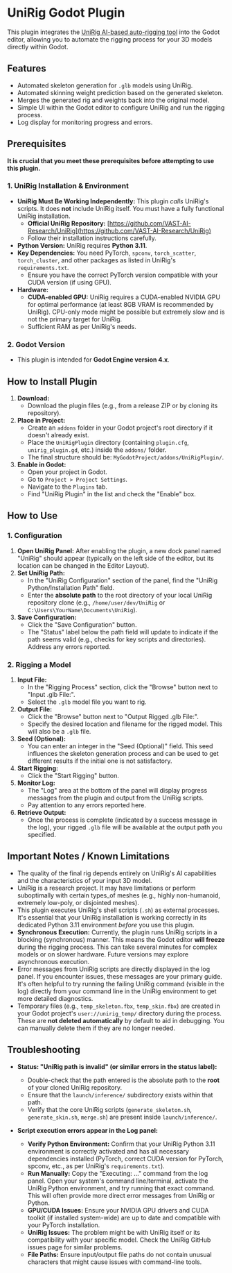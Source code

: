 # UniRig Godot Plugin

This plugin integrates the [UniRig AI-based auto-rigging tool](https://github.com/VAST-AI-Research/UniRig) into the Godot editor, allowing you to automate the rigging process for your 3D models directly within Godot.

## Features

*   Automated skeleton generation for `.glb` models using UniRig.
*   Automated skinning weight prediction based on the generated skeleton.
*   Merges the generated rig and weights back into the original model.
*   Simple UI within the Godot editor to configure UniRig and run the rigging process.
*   Log display for monitoring progress and errors.

## Prerequisites

**It is crucial that you meet these prerequisites before attempting to use this plugin.**

### 1. UniRig Installation & Environment

*   **UniRig Must Be Working Independently:** This plugin *calls* UniRig's scripts. It does **not** include UniRig itself. You must have a fully functional UniRig installation.
    *   **Official UniRig Repository:** [https://github.com/VAST-AI-Research/UniRig](https://github.com/VAST-AI-Research/UniRig)
    *   Follow their installation instructions carefully.
*   **Python Version:** UniRig requires **Python 3.11**.
*   **Key Dependencies:** You need PyTorch, `spconv`, `torch_scatter`, `torch_cluster`, and other packages as listed in UniRig's `requirements.txt`.
    *   Ensure you have the correct PyTorch version compatible with your CUDA version (if using GPU).
*   **Hardware:**
    *   **CUDA-enabled GPU:** UniRig requires a CUDA-enabled NVIDIA GPU for optimal performance (at least 8GB VRAM is recommended by UniRig). CPU-only mode might be possible but extremely slow and is not the primary target for UniRig.
    *   Sufficient RAM as per UniRig's needs.

### 2. Godot Version

*   This plugin is intended for **Godot Engine version 4.x**.

## How to Install Plugin

1.  **Download:**
    *   Download the plugin files (e.g., from a release ZIP or by cloning its repository).
2.  **Place in Project:**
    *   Create an `addons` folder in your Godot project's root directory if it doesn't already exist.
    *   Place the `UniRigPlugin` directory (containing `plugin.cfg`, `unirig_plugin.gd`, etc.) inside the `addons/` folder.
    *   The final structure should be: `MyGodotProject/addons/UniRigPlugin/`.
3.  **Enable in Godot:**
    *   Open your project in Godot.
    *   Go to `Project > Project Settings`.
    *   Navigate to the `Plugins` tab.
    *   Find "UniRig Plugin" in the list and check the "Enable" box.

## How to Use

### 1. Configuration

1.  **Open UniRig Panel:** After enabling the plugin, a new dock panel named "UniRig" should appear (typically on the left side of the editor, but its location can be changed in the Editor Layout).
2.  **Set UniRig Path:**
    *   In the "UniRig Configuration" section of the panel, find the "UniRig Python/Installation Path" field.
    *   Enter the **absolute path** to the root directory of your local UniRig repository clone (e.g., `/home/user/dev/UniRig` or `C:\Users\YourName\Documents\UniRig`).
3.  **Save Configuration:**
    *   Click the "Save Configuration" button.
    *   The "Status" label below the path field will update to indicate if the path seems valid (e.g., checks for key scripts and directories). Address any errors reported.

### 2. Rigging a Model

1.  **Input File:**
    *   In the "Rigging Process" section, click the "Browse" button next to "Input .glb File:".
    *   Select the `.glb` model file you want to rig.
2.  **Output File:**
    *   Click the "Browse" button next to "Output Rigged .glb File:".
    *   Specify the desired location and filename for the rigged model. This will also be a `.glb` file.
3.  **Seed (Optional):**
    *   You can enter an integer in the "Seed (Optional)" field. This seed influences the skeleton generation process and can be used to get different results if the initial one is not satisfactory.
4.  **Start Rigging:**
    *   Click the "Start Rigging" button.
5.  **Monitor Log:**
    *   The "Log" area at the bottom of the panel will display progress messages from the plugin and output from the UniRig scripts.
    *   Pay attention to any errors reported here.
6.  **Retrieve Output:**
    *   Once the process is complete (indicated by a success message in the log), your rigged `.glb` file will be available at the output path you specified.

## Important Notes / Known Limitations

*   The quality of the final rig depends entirely on UniRig's AI capabilities and the characteristics of your input 3D model.
*   UniRig is a research project. It may have limitations or perform suboptimally with certain types_of meshes (e.g., highly non-humanoid, extremely low-poly, or disjointed meshes).
*   This plugin executes UniRig's shell scripts (`.sh`) as external processes. It's essential that your UniRig installation is working correctly in its dedicated Python 3.11 environment *before* you use this plugin.
*   **Synchronous Execution:** Currently, the plugin runs UniRig scripts in a blocking (synchronous) manner. This means the Godot editor **will freeze** during the rigging process. This can take several minutes for complex models or on slower hardware. Future versions may explore asynchronous execution.
*   Error messages from UniRig scripts are directly displayed in the log panel. If you encounter issues, these messages are your primary guide. It's often helpful to try running the failing UniRig command (visible in the log) directly from your command line in the UniRig environment to get more detailed diagnostics.
*   Temporary files (e.g., `temp_skeleton.fbx`, `temp_skin.fbx`) are created in your Godot project's `user://unirig_temp/` directory during the process. These are **not deleted automatically** by default to aid in debugging. You can manually delete them if they are no longer needed.

## Troubleshooting

*   **Status: "UniRig path is invalid" (or similar errors in the status label):**
    *   Double-check that the path entered is the absolute path to the **root** of your cloned UniRig repository.
    *   Ensure that the `launch/inference/` subdirectory exists within that path.
    *   Verify that the core UniRig scripts (`generate_skeleton.sh`, `generate_skin.sh`, `merge.sh`) are present inside `launch/inference/`.

*   **Script execution errors appear in the Log panel:**
    *   **Verify Python Environment:** Confirm that your UniRig Python 3.11 environment is correctly activated and has all necessary dependencies installed (PyTorch, correct CUDA version for PyTorch, spconv, etc., as per UniRig's `requirements.txt`).
    *   **Run Manually:** Copy the "Executing: ..." command from the log panel. Open your system's command line/terminal, activate the UniRig Python environment, and try running that exact command. This will often provide more direct error messages from UniRig or Python.
    *   **GPU/CUDA Issues:** Ensure your NVIDIA GPU drivers and CUDA toolkit (if installed system-wide) are up to date and compatible with your PyTorch installation.
    *   **UniRig Issues:** The problem might be with UniRig itself or its compatibility with your specific model. Check the UniRig GitHub issues page for similar problems.
    *   **File Paths:** Ensure input/output file paths do not contain unusual characters that might cause issues with command-line tools.
